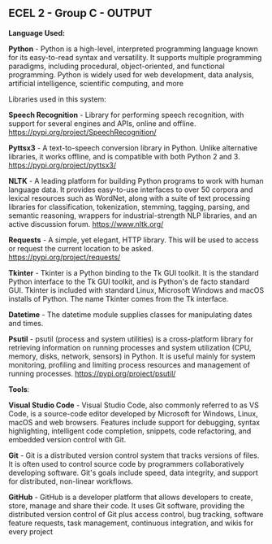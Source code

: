 <h2>ECEL 2 - Group C - OUTPUT</h2>

**Language Used:**

**Python** - Python is a high-level, interpreted programming language known for its easy-to-read syntax and versatility. It supports multiple programming paradigms, including procedural, object-oriented, and functional programming. Python is widely used for web development, data analysis, artificial intelligence, scientific computing, and more

Libraries used in this system:

**Speech Recognition** - Library for performing speech recognition, with support for several engines and APIs, online and offline.
https://pypi.org/project/SpeechRecognition/

**Pyttsx3** - A text-to-speech conversion library in Python. Unlike alternative libraries, it works offline, and is compatible with both Python 2 and 3.
https://pypi.org/project/pyttsx3/

**NLTK** - A leading platform for building Python programs to work with human language data. It provides easy-to-use interfaces to over 50 corpora and lexical resources such as WordNet, along with a suite of text processing libraries for classification, tokenization, stemming, tagging, parsing, and semantic reasoning, wrappers for industrial-strength NLP libraries, and an active discussion forum.
https://www.nltk.org/

**Requests** - A simple, yet elegant, HTTP library. This will be used to access or request the current location to be asked.
https://pypi.org/project/requests/

**Tkinter** -  Tkinter is a Python binding to the Tk GUI toolkit. It is the standard Python interface to the Tk GUI toolkit, and is Python's de facto standard GUI. Tkinter is included with standard Linux, Microsoft Windows and macOS installs of Python. The name Tkinter comes from the Tk interface.

**Datetime** - The datetime module supplies classes for manipulating dates and times.

**Psutil** - psutil (process and system utilities) is a cross-platform library for retrieving information on running processes and system utilization (CPU, memory, disks, network, sensors) in Python. It is useful mainly for system monitoring, profiling and limiting process resources and management of running processes.
https://pypi.org/project/psutil/




**Tools**:

**Visual Studio Code** - Visual Studio Code, also commonly referred to as VS Code, is a source-code editor developed by Microsoft for Windows, Linux, macOS and web browsers. Features include support for debugging, syntax highlighting, intelligent code completion, snippets, code refactoring, and embedded version control with Git.

**Git** - Git is a distributed version control system that tracks versions of files. It is often used to control source code by programmers collaboratively developing software. Git's goals include speed, data integrity, and support for distributed, non-linear workflows.

**GitHub** - GitHub is a developer platform that allows developers to create, store, manage and share their code. It uses Git software, providing the distributed version control of Git plus access control, bug tracking, software feature requests, task management, continuous integration, and wikis for every project


